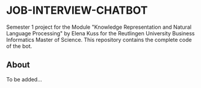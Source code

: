 # JOB-INTERVIEW-CHATBOT

Semester 1 project for the Module "Knowledge Representation and Natural Language Processing" by Elena Kuss for the Reutlingen University Business Informatics Master of Science. This repository contains the complete code of the bot.

## About

To be added...
